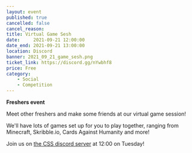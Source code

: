 ```yaml
---
layout: event
published: true
cancelled: false
cancel_reason:
title: Virtual Game Sesh
date:     2021-09-21 12:00:00
date_end: 2021-09-21 13:00:00
location: Discord
banner: 2021_09_21_game_sesh.png
ticket_link: https://discord.gg/nYwbhf8
price: Free
category:
    - Social
    - Competition
---
```

**Freshers event**

Meet other freshers and make some friends at our virtual game session!

We'll have lots of games set up for you to play together, ranging from Minecraft, Skribble.io, Cards Against Humanity
and more!

Join us on [the CSS discord server](https://discord.gg/nYwbhf8) at 12:00 on Tuesday!
